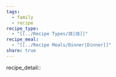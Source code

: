 ```yaml
---
tags:
  - family
  - recipe
recipe_type:
  - "[[../Recipe Types/烧|烧]]"
recipe_meal:
  - "[[../Recipe Meals/Dinner|Dinner]]"
share: true
---
```


recipe_detail:: 
